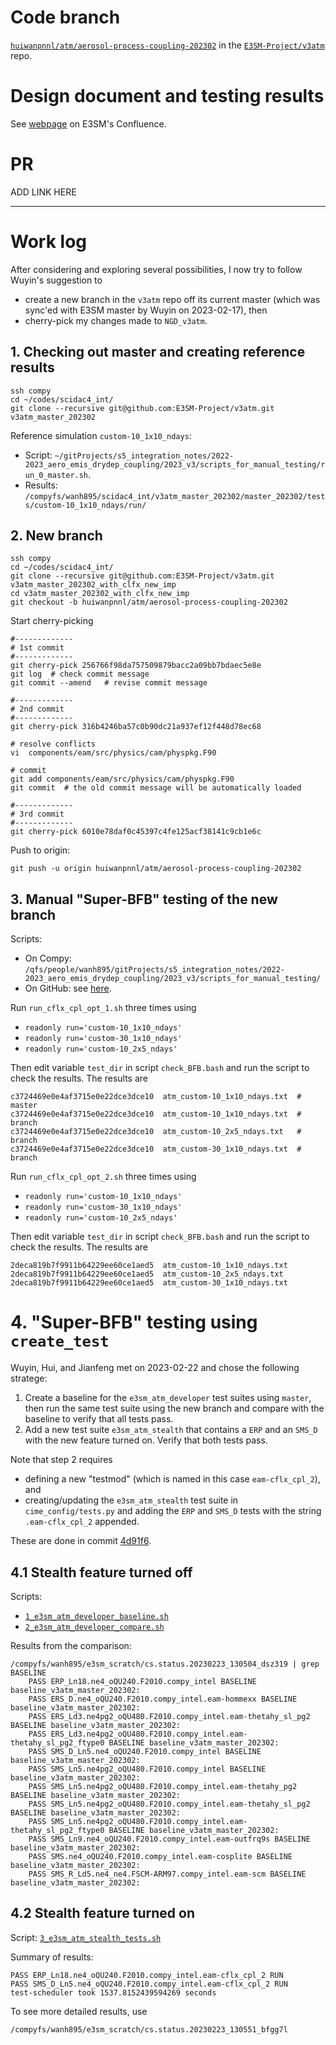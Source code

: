 
# Code branch

  [`huiwanpnnl/atm/aerosol-process-coupling-202302`](https://github.com/E3SM-Project/v3atm/tree/huiwanpnnl/atm/aerosol-process-coupling-202302) in the [`E3SM-Project/v3atm`](https://github.com/E3SM-Project/v3atm) repo.

# Design document and testing results

  See [webpage](https://acme-climate.atlassian.net/wiki/spaces/NGDAP/pages/3684466689/Aerosol+process+coupling+integration) on E3SM's Confluence.

# PR 

  ADD LINK HERE

----------

# Work log

After considering and exploring several possibilities, I now try to follow Wuyin's suggestion
to 
- create a new branch in the `v3atm` repo off its current master 
(which was sync'ed with E3SM master by Wuyin on 2023-02-17), then 
- cherry-pick my changes made to `NGD_v3atm`.

## 1. Checking out master and creating reference results

```
ssh compy
cd ~/codes/scidac4_int/
git clone --recursive git@github.com:E3SM-Project/v3atm.git v3atm_master_202302
```

Reference simulation `custom-10_1x10_ndays`:

- Script: `~/gitProjects/s5_integration_notes/2022-2023_aero_emis_drydep_coupling/2023_v3/scripts_for_manual_testing/run_0_master.sh`.
- Results: `/compyfs/wanh895/scidac4_int/v3atm_master_202302/master_202302/tests/custom-10_1x10_ndays/run/`


## 2. New branch

```
ssh compy
cd ~/codes/scidac4_int/
git clone --recursive git@github.com:E3SM-Project/v3atm.git v3atm_master_202302_with_clfx_new_imp
cd v3atm_master_202302_with_clfx_new_imp
git checkout -b huiwanpnnl/atm/aerosol-process-coupling-202302
```

Start cherry-picking

```
#-------------
# 1st commit
#-------------
git cherry-pick 256766f98da757509879bacc2a09bb7bdaec5e8e
git log  # check commit message
git commit --amend   # revise commit message

#-------------
# 2nd commit
#-------------
git cherry-pick 316b4246ba57c0b90dc21a937ef12f448d78ec68

# resolve conflicts
vi  components/eam/src/physics/cam/physpkg.F90

# commit
git add components/eam/src/physics/cam/physpkg.F90
git commit  # the old commit message will be automatically loaded

#-------------
# 3rd commit
#-------------
git cherry-pick 6010e78daf0c45397c4fe125acf38141c9cb1e6c
```

Push to origin:

```
git push -u origin huiwanpnnl/atm/aerosol-process-coupling-202302
```

## 3. Manual "Super-BFB" testing of the new branch


Scripts:

- On Compy: `/qfs/people/wanh895/gitProjects/s5_integration_notes/2022-2023_aero_emis_drydep_coupling/2023_v3/scripts_for_manual_testing/`
- On GitHub: see [here](https://github.com/PAESCAL-SciDAC5/task-notes-integration-to-E3SM/tree/main/2022-2023_aero_emis_drydep_coupling/2023_v3/scripts_for_manual_testing).

Run `run_cflx_cpl_opt_1.sh` three times using

- `readonly run='custom-10_1x10_ndays'`
- `readonly run='custom-30_1x10_ndays'`
- `readonly run='custom-10_2x5_ndays'`

Then edit variable `test_dir` in script `check_BFB.bash` and run the script to check the results. The results are

```
c3724469e0e4af3715e0e22dce3dce10  atm_custom-10_1x10_ndays.txt  # master
c3724469e0e4af3715e0e22dce3dce10  atm_custom-10_1x10_ndays.txt  # branch
c3724469e0e4af3715e0e22dce3dce10  atm_custom-10_2x5_ndays.txt   # branch
c3724469e0e4af3715e0e22dce3dce10  atm_custom-30_1x10_ndays.txt  # branch
```

Run `run_cflx_cpl_opt_2.sh` three times using

- `readonly run='custom-10_1x10_ndays'`
- `readonly run='custom-30_1x10_ndays'`
- `readonly run='custom-10_2x5_ndays'`

Then edit variable `test_dir` in script `check_BFB.bash` and run the script to check the results. The results are

```
2deca819b7f9911b64229ee60ce1aed5  atm_custom-10_1x10_ndays.txt
2deca819b7f9911b64229ee60ce1aed5  atm_custom-10_2x5_ndays.txt
2deca819b7f9911b64229ee60ce1aed5  atm_custom-30_1x10_ndays.txt
```

# 4. "Super-BFB" testing using `create_test`

Wuyin, Hui, and Jianfeng met on 2023-02-22 and chose the following stratege:

1. Create a baseline for the `e3sm_atm_developer` test suites using `master`, then run the same test suite using the new branch and compare with the baseline to verify that all tests pass.
2. Add a new test suite `e3sm_atm_stealth` that contains a `ERP` and an `SMS_D` with the new feature turned on. Verify that both tests pass.

Note that step 2 requires 

- defining a new "testmod" (which is named in this case `eam-cflx_cpl_2`), and 
- creating/updating the `e3sm_atm_stealth` test suite in `cime_config/tests.py` and adding the `ERP` and `SMS_D` tests with the string `.eam-cflx_cpl_2` appended.

These are done in commit [4d91f6](https://github.com/E3SM-Project/v3atm/commit/4d91f61a79f71b6b96466abde06ba439c01d1a81).

## 4.1 Stealth feature turned off

Scripts:

- [`1_e3sm_atm_developer_baseline.sh`](./scripts_for_testing_using_CIME/1_e3sm_atm_developer_baseline.sh)
- [`2_e3sm_atm_developer_compare.sh`](./scripts_for_testing_using_CIME/2_e3sm_atm_developer_compare.sh)

Results from the comparison:

```
/compyfs/wanh895/e3sm_scratch/cs.status.20230223_130504_dsz319 | grep BASELINE
    PASS ERP_Ln18.ne4_oQU240.F2010.compy_intel BASELINE baseline_v3atm_master_202302:
    PASS ERS_D.ne4_oQU240.F2010.compy_intel.eam-hommexx BASELINE baseline_v3atm_master_202302:
    PASS ERS_Ld3.ne4pg2_oQU480.F2010.compy_intel.eam-thetahy_sl_pg2 BASELINE baseline_v3atm_master_202302:
    PASS ERS_Ld3.ne4pg2_oQU480.F2010.compy_intel.eam-thetahy_sl_pg2_ftype0 BASELINE baseline_v3atm_master_202302:
    PASS SMS_D_Ln5.ne4_oQU240.F2010.compy_intel BASELINE baseline_v3atm_master_202302:
    PASS SMS_Ln5.ne4pg2_oQU480.F2010.compy_intel BASELINE baseline_v3atm_master_202302:
    PASS SMS_Ln5.ne4pg2_oQU480.F2010.compy_intel.eam-thetahy_pg2 BASELINE baseline_v3atm_master_202302:
    PASS SMS_Ln5.ne4pg2_oQU480.F2010.compy_intel.eam-thetahy_sl_pg2 BASELINE baseline_v3atm_master_202302:
    PASS SMS_Ln5.ne4pg2_oQU480.F2010.compy_intel.eam-thetahy_sl_pg2_ftype0 BASELINE baseline_v3atm_master_202302:
    PASS SMS_Ln9.ne4_oQU240.F2010.compy_intel.eam-outfrq9s BASELINE baseline_v3atm_master_202302:
    PASS SMS.ne4_oQU240.F2010.compy_intel.eam-cosplite BASELINE baseline_v3atm_master_202302:
    PASS SMS_R_Ld5.ne4_ne4.FSCM-ARM97.compy_intel.eam-scm BASELINE baseline_v3atm_master_202302:
```


## 4.2 Stealth feature turned on

Script: [`3_e3sm_atm_stealth_tests.sh`](./scripts_for_testing_using_CIME/3_e3sm_atm_stealth_tests.sh)

Summary of results:

```
PASS ERP_Ln18.ne4_oQU240.F2010.compy_intel.eam-cflx_cpl_2 RUN
PASS SMS_D_Ln5.ne4_oQU240.F2010.compy_intel.eam-cflx_cpl_2 RUN
test-scheduler took 1537.8152439594269 seconds
```

To see more detailed results, use

```
/compyfs/wanh895/e3sm_scratch/cs.status.20230223_130551_bfgg7l
```
